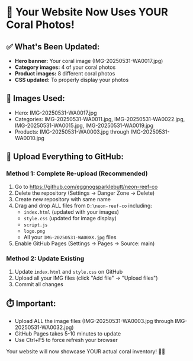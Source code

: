 # 🎉 Your Website Now Uses YOUR Coral Photos!

## ✅ What's Been Updated:
- **Hero banner:** Your coral image (IMG-20250531-WA0017.jpg)
- **Category images:** 4 of your coral photos
- **Product images:** 8 different coral photos
- **CSS updated:** To properly display your photos

## 📸 Images Used:
- Hero: IMG-20250531-WA0017.jpg
- Categories: IMG-20250531-WA0011.jpg, IMG-20250531-WA0022.jpg, IMG-20250531-WA0015.jpg, IMG-20250531-WA0019.jpg
- Products: IMG-20250531-WA0003.jpg through IMG-20250531-WA0010.jpg

## 🚀 Upload Everything to GitHub:

### Method 1: Complete Re-upload (Recommended)
1. Go to https://github.com/eggnogsparklebutt/neon-reef-co
2. Delete the repository (Settings → Danger Zone → Delete)
3. Create new repository with same name
4. Drag and drop ALL files from `D:\neon-reef-co` including:
   - `index.html` (updated with your images)
   - `style.css` (updated for image display)
   - `script.js`
   - `logo.png`
   - All your `IMG-20250531-WA00XX.jpg` files
5. Enable GitHub Pages (Settings → Pages → Source: main)

### Method 2: Update Existing
1. Update `index.html` and `style.css` on GitHub
2. Upload all your IMG files (click "Add file" → "Upload files")
3. Commit all changes

## ⏱️ Important:
- Upload ALL the image files (IMG-20250531-WA0003.jpg through IMG-20250531-WA0032.jpg)
- GitHub Pages takes 5-10 minutes to update
- Use Ctrl+F5 to force refresh your browser

Your website will now showcase YOUR actual coral inventory! 🐠🪸 